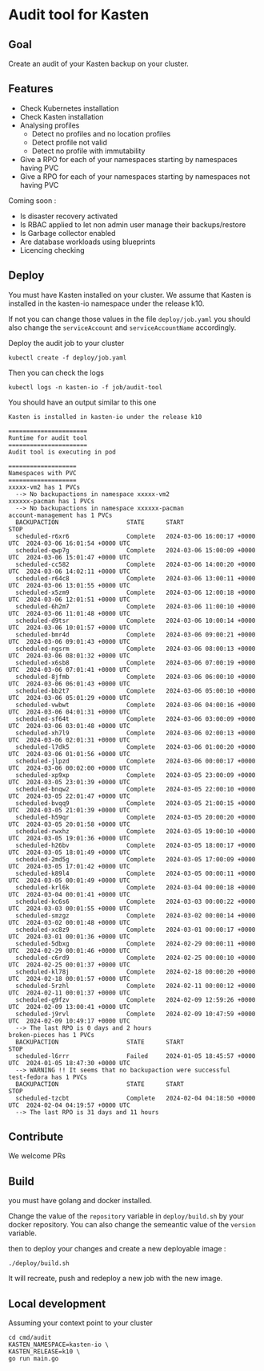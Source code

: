 # Audit tool for Kasten 

## Goal 

Create an audit of your Kasten backup on your cluster. 

## Features

- Check Kubernetes installation 
- Check Kasten installation 
- Analysing profiles 
  - Detect no profiles and no location profiles 
  - Detect profile not valid 
  - Detect no profile with immutability
- Give a RPO for each of your namespaces starting by namespaces having PVC 
- Give a RPO for each of your namespaces starting by namespaces not having PVC 

Coming soon :
- Is disaster recovery activated 
- Is RBAC applied to let non admin user manage their backups/restore
- Is Garbage collector enabled 
- Are database workloads using blueprints 
- Licencing checking 

## Deploy 

You must have Kasten installed on your cluster. We assume that 
Kasten is installed in the kasten-io namespace under the release k10.

If not you can change those values in the file `deploy/job.yaml` you should 
also change the `serviceAccount` and `serviceAccountName` accordingly. 


Deploy the audit job to your cluster 
```
kubectl create -f deploy/job.yaml 
```

Then you can check the logs 
```
kubectl logs -n kasten-io -f job/audit-tool
```

You should have an output similar to this one 
```
Kasten is installed in kasten-io under the release k10 

======================
Runtime for audit tool
======================
Audit tool is executing in pod

===================
Namespaces with PVC
===================
xxxxx-vm2 has 1 PVCs
  --> No backupactions in namespace xxxxx-vm2
xxxxxx-pacman has 1 PVCs
  --> No backupactions in namespace xxxxxx-pacman 
account-management has 1 PVCs
  BACKUPACTION                   STATE      START                          STOP                           
  scheduled-r6xr6                Complete   2024-03-06 16:00:17 +0000 UTC  2024-03-06 16:01:54 +0000 UTC  
  scheduled-qwp7g                Complete   2024-03-06 15:00:09 +0000 UTC  2024-03-06 15:01:47 +0000 UTC  
  scheduled-cc582                Complete   2024-03-06 14:00:20 +0000 UTC  2024-03-06 14:02:11 +0000 UTC  
  scheduled-r64c8                Complete   2024-03-06 13:00:11 +0000 UTC  2024-03-06 13:01:55 +0000 UTC  
  scheduled-x5zm9                Complete   2024-03-06 12:00:18 +0000 UTC  2024-03-06 12:01:51 +0000 UTC  
  scheduled-6h2m7                Complete   2024-03-06 11:00:10 +0000 UTC  2024-03-06 11:01:48 +0000 UTC  
  scheduled-d9tsr                Complete   2024-03-06 10:00:14 +0000 UTC  2024-03-06 10:01:57 +0000 UTC  
  scheduled-bmr4d                Complete   2024-03-06 09:00:21 +0000 UTC  2024-03-06 09:01:43 +0000 UTC  
  scheduled-ngsrm                Complete   2024-03-06 08:00:13 +0000 UTC  2024-03-06 08:01:32 +0000 UTC  
  scheduled-x6sb8                Complete   2024-03-06 07:00:19 +0000 UTC  2024-03-06 07:01:41 +0000 UTC  
  scheduled-8jfmb                Complete   2024-03-06 06:00:10 +0000 UTC  2024-03-06 06:01:43 +0000 UTC  
  scheduled-bb2t7                Complete   2024-03-06 05:00:10 +0000 UTC  2024-03-06 05:01:29 +0000 UTC  
  scheduled-vwbwt                Complete   2024-03-06 04:00:16 +0000 UTC  2024-03-06 04:01:31 +0000 UTC  
  scheduled-sf64t                Complete   2024-03-06 03:00:09 +0000 UTC  2024-03-06 03:01:48 +0000 UTC  
  scheduled-xh7l9                Complete   2024-03-06 02:00:13 +0000 UTC  2024-03-06 02:01:31 +0000 UTC  
  scheduled-l7dk5                Complete   2024-03-06 01:00:20 +0000 UTC  2024-03-06 01:01:56 +0000 UTC  
  scheduled-jlpzd                Complete   2024-03-06 00:00:17 +0000 UTC  2024-03-06 00:02:00 +0000 UTC  
  scheduled-xp9xp                Complete   2024-03-05 23:00:09 +0000 UTC  2024-03-05 23:01:39 +0000 UTC  
  scheduled-bnqw2                Complete   2024-03-05 22:00:10 +0000 UTC  2024-03-05 22:01:47 +0000 UTC  
  scheduled-bvqq9                Complete   2024-03-05 21:00:15 +0000 UTC  2024-03-05 21:01:39 +0000 UTC  
  scheduled-h59qr                Complete   2024-03-05 20:00:20 +0000 UTC  2024-03-05 20:01:58 +0000 UTC  
  scheduled-rwxhz                Complete   2024-03-05 19:00:10 +0000 UTC  2024-03-05 19:01:36 +0000 UTC  
  scheduled-h26bv                Complete   2024-03-05 18:00:17 +0000 UTC  2024-03-05 18:01:49 +0000 UTC  
  scheduled-2md5g                Complete   2024-03-05 17:00:09 +0000 UTC  2024-03-05 17:01:42 +0000 UTC  
  scheduled-k89l4                Complete   2024-03-05 00:00:11 +0000 UTC  2024-03-05 00:01:49 +0000 UTC  
  scheduled-krl6k                Complete   2024-03-04 00:00:18 +0000 UTC  2024-03-04 00:01:41 +0000 UTC  
  scheduled-kc6s6                Complete   2024-03-03 00:00:22 +0000 UTC  2024-03-03 00:01:55 +0000 UTC  
  scheduled-smzgz                Complete   2024-03-02 00:00:14 +0000 UTC  2024-03-02 00:01:48 +0000 UTC  
  scheduled-xc8z9                Complete   2024-03-01 00:00:17 +0000 UTC  2024-03-01 00:01:36 +0000 UTC  
  scheduled-5dbxg                Complete   2024-02-29 00:00:11 +0000 UTC  2024-02-29 00:01:46 +0000 UTC  
  scheduled-c6rd9                Complete   2024-02-25 00:00:10 +0000 UTC  2024-02-25 00:01:37 +0000 UTC  
  scheduled-kl78j                Complete   2024-02-18 00:00:20 +0000 UTC  2024-02-18 00:01:57 +0000 UTC  
  scheduled-5rzhl                Complete   2024-02-11 00:00:12 +0000 UTC  2024-02-11 00:01:37 +0000 UTC  
  scheduled-g9fzv                Complete   2024-02-09 12:59:26 +0000 UTC  2024-02-09 13:00:41 +0000 UTC  
  scheduled-j9rvl                Complete   2024-02-09 10:47:59 +0000 UTC  2024-02-09 10:49:17 +0000 UTC  
  --> The last RPO is 0 days and 2 hours
broken-pieces has 1 PVCs
  BACKUPACTION                   STATE      START                          STOP                           
  scheduled-l6rrr                Failed     2024-01-05 18:45:57 +0000 UTC  2024-01-05 18:47:30 +0000 UTC  
  --> WARNING !! It seems that no backupaction were successful
test-fedora has 1 PVCs
  BACKUPACTION                   STATE      START                          STOP                           
  scheduled-tzcbt                Complete   2024-02-04 04:18:50 +0000 UTC  2024-02-04 04:19:57 +0000 UTC  
  --> The last RPO is 31 days and 11 hours
```

## Contribute 

We welcome PRs 

## Build 

you must have golang and docker installed.

Change the value of the `repository` variable in `deploy/build.sh` by your docker repository. 
You can also change the semeantic value of the `version` variable. 

then to deploy your changes and create a new deployable image : 
```
./deploy/build.sh
```

It will recreate, push and redeploy a new job with the new image.

## Local development 

Assuming your context point to your cluster 

```
cd cmd/audit 
KASTEN_NAMESPACE=kasten-io \
KASTEN_RELEASE=k10 \
go run main.go
```


